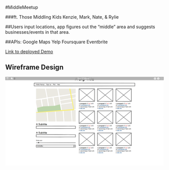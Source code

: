 #MiddleMeetup

###ft. Those Middling Kids
	Kenzie, Mark, Nate, & Rylie

##Users input locations, app figures out the “middle” area and suggests businesses/events in that area. 

##APIs:
Google Maps
Yelp
Foursquare
Eventbrite


[Link to deployed Demo](https://mchaffin.github.io/MiddleMeetUp/index.html)

## Wireframe Design
![wirefrane](assets/images/wireframe.png)

